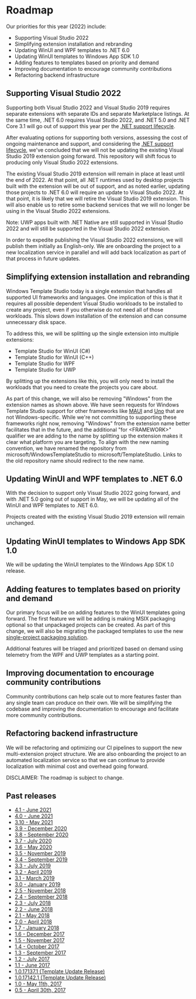 # Roadmap

Our priorities for this year (2022) include:

* Supporting Visual Studio 2022
* Simplifying extension installation and rebranding
* Updating WinUI and WPF templates to .NET 6.0
* Updating WinUI templates to Windows App SDK 1.0
* Adding features to templates based on priority and demand
* Improving documentation to encourage community contributions
* Refactoring backend infrastructure

## Supporting Visual Studio 2022

Supporting both Visual Studio 2022 and Visual Studio 2019 requires separate extensions with separate IDs and separate Marketplace listings. At the same time, .NET 6.0 requires Visual Studio 2022, and .NET 5.0 and .NET Core 3.1 will go out of support this year per the [.NET support lifecycle](https://github.com/dotnet/core/blob/main/releases.md#supported-net-versions).

After evaluating options for supporting both versions, assessing the cost of ongoing maintenance and support, and considering the [.NET support lifecycle](https://github.com/dotnet/core/blob/main/releases.md#supported-net-versions), we've concluded that we will not be updating the existing Visual Studio 2019 extension going forward. This repository will shift focus to producing only Visual Studio 2022 extensions.

The existing Visual Studio 2019 extension will remain in place at least until the end of 2022. At that point, all .NET runtimes used by desktop projects built with the extension will be out of support, and as noted earlier, updating those projects to .NET 6.0 will require an update to Visual Studio 2022. At that point, it is likely that we will retire the Visual Studio 2019 extension. This will also enable us to retire some backend services that we will no longer be using in the Visual Studio 2022 extensions.

Note: UWP apps built with .NET Native are still supported in Visual Studio 2022 and will still be supported in the Visual Studio 2022 extension.

In order to expedite publishing the Visual Studio 2022 extensions, we will publish them initially as English-only. We are onboarding the project to a new localization service in parallel and will add back localization as part of that process in future updates.

## Simplifying extension installation and rebranding

Windows Template Studio today is a single extension that handles all supported UI frameworks and languages. One implication of this is that it requires all possible dependent Visual Studio workloads to be installed to create any project, even if you otherwise do not need all of those workloads. This slows down installation of the extension and can consume unnecessary disk space.

To address this, we will be splitting up the single extension into multiple extensions:

* Template Studio for WinUI (C#)
* Template Studio for WinUI (C++)
* Template Studio for WPF
* Template Studio for UWP

By splitting up the extensions like this, you will only need to install the workloads that you need to create the projects you care about.

As part of this change, we will also be removing "Windows" from the extension names as shown above. We have seen requests for Windows Template Studio support for other frameworks like [MAUI](https://github.com/microsoft/WindowsTemplateStudio/issues/4117) and [Uno](https://github.com/microsoft/WindowsTemplateStudio/issues/2658) that are not Windows-specific. While we're not committing to supporting these frameworks right now, removing "Windows" from the extension name better facilitates that in the future, and the additional "for &lt;FRAMEWORK&gt;" qualifier we are adding to the name by splitting up the extension makes it clear what platform you are targeting. To align with the new naming convention, we have renamed the repository from microsoft/WindowsTemplateStudio to microsoft/TemplateStudio. Links to the old repository name should redirect to the new name.

## Updating WinUI and WPF templates to .NET 6.0

With the decision to support only Visual Studio 2022 going forward, and with .NET 5.0 going out of support in May, we will be updating all of the WinUI and WPF templates to .NET 6.0.

Projects created with the existing Visual Studio 2019 extension will remain unchanged.

## Updating WinUI templates to Windows App SDK 1.0

We will be updating the WinUI templates to the Windows App SDK 1.0 release.

## Adding features to templates based on priority and demand

Our primary focus will be on adding features to the WinUI templates going forward. The first feature we will be adding is making MSIX packaging optional so that unpackaged projects can be created. As part of this change, we will also be migrating the packaged templates to use the new [single-project packaging solution](https://docs.microsoft.com/en-us/windows/apps/windows-app-sdk/single-project-msix?tabs=csharp).

Additional features will be triaged and prioritized based on demand using telemetry from the WPF and UWP templates as a starting point.

## Improving documentation to encourage community contributions

Community contributions can help scale out to more features faster than any single team can produce on their own. We will be simplifying the codebase and improving the documentation to encourage and facilitate more community contributions.

## Refactoring backend infrastructure

We will be refactoring and optimizing our CI pipelines to support the new multi-extension project structure. We are also onboarding the project to an automated localization service so that we can continue to provide localization with minimal cost and overhead going forward.

DISCLAIMER: The roadmap is subject to change.

## Past releases
- [4.1 - June 2021](https://github.com/microsoft/WindowsTemplateStudio/milestone/32)
- [4.0 - June 2021](https://github.com/microsoft/WindowsTemplateStudio/milestone/31)
- [3.10 - May 2021](https://github.com/Microsoft/WindowsTemplateStudio/issues?q=is%3Aissue+milestone%3A3.10)
- [3.9 - December 2020](https://github.com/Microsoft/WindowsTemplateStudio/issues?utf8=%E2%9C%93&q=is%3Aissue+milestone%3A3.9)
- [3.8 - September 2020](https://github.com/Microsoft/WindowsTemplateStudio/issues?utf8=%E2%9C%93&q=is%3Aissue+milestone%3A3.8)
- [3.7 - July 2020](https://github.com/Microsoft/WindowsTemplateStudio/issues?utf8=%E2%9C%93&q=is%3Aissue+milestone%3A3.7)
- [3.6 - May 2020](https://github.com/Microsoft/WindowsTemplateStudio/issues?utf8=%E2%9C%93&q=is%3Aissue+milestone%3A3.6)
- [3.5 - November 2019](https://github.com/Microsoft/WindowsTemplateStudio/issues?utf8=%E2%9C%93&q=is%3Aissue+milestone%3A3.5)
- [3.4 - September 2019](https://github.com/Microsoft/WindowsTemplateStudio/issues?utf8=%E2%9C%93&q=is%3Aissue+milestone%3A%22Hotfix+3.4%22)
- [3.3 - July 2019](https://github.com/Microsoft/WindowsTemplateStudio/issues?utf8=%E2%9C%93&q=is%3Aissue+milestone%3A3.3)
- [3.2 - April 2019](https://github.com/Microsoft/WindowsTemplateStudio/issues?utf8=%E2%9C%93&q=is%3Aissue+milestone%3A3.2)
- [3.1 - March 2019](https://github.com/Microsoft/WindowsTemplateStudio/issues?utf8=%E2%9C%93&q=is%3Aissue+milestone%3A3.1)
- [3.0 - January 2019](https://github.com/Microsoft/WindowsTemplateStudio/issues?utf8=%E2%9C%93&q=is%3Aissue+milestone%3A3.0)
- [2.5 - November 2018](https://github.com/Microsoft/WindowsTemplateStudio/issues?utf8=%E2%9C%93&q=is%3Aissue+milestone%3A2.5)
- [2.4 - September 2018](https://github.com/Microsoft/WindowsTemplateStudio/issues?utf8=%E2%9C%93&q=is%3Aissue+milestone%3A2.4)
- [2.3 - July 2018](https://github.com/Microsoft/WindowsTemplateStudio/issues?utf8=%E2%9C%93&q=is%3Aissue+milestone%3A2.3)
- [2.2 - June 2018](https://github.com/Microsoft/WindowsTemplateStudio/issues?utf8=%E2%9C%93&q=is%3Aissue+milestone%3A2.2)
- [2.1 - May 2018](https://github.com/Microsoft/WindowsTemplateStudio/issues?utf8=%E2%9C%93&q=is%3Aissue+milestone%3A2.1)
- [2.0 - April 2018](https://github.com/Microsoft/WindowsTemplateStudio/issues?utf8=%E2%9C%93&q=is%3Aissue+milestone%3A2.0)
- [1.7 - January 2018](https://github.com/Microsoft/WindowsTemplateStudio/issues?utf8=%E2%9C%93&q=is%3Aissue+milestone%3A1.7)
- [1.6 - December 2017](https://github.com/Microsoft/WindowsTemplateStudio/issues?utf8=%E2%9C%93&q=is%3Aissue+milestone%3A1.6)
- [1.5 - November 2017](https://github.com/Microsoft/WindowsTemplateStudio/issues?utf8=%E2%9C%93&q=is%3Aissue+milestone%3A1.5)
- [1.4 - October 2017](https://github.com/Microsoft/WindowsTemplateStudio/issues?utf8=%E2%9C%93&q=is%3Aissue+milestone%3A1.4)
- [1.3 - September 2017](https://github.com/Microsoft/WindowsTemplateStudio/issues?utf8=%E2%9C%93&q=is%3Aissue+milestone%3A1.3)
- [1.2 - July 2017](https://github.com/Microsoft/WindowsTemplateStudio/issues?utf8=%E2%9C%93&q=is%3Aissue%20milestone%3A1.2)
- [1.1 - June 2017](https://github.com/Microsoft/WindowsTemplateStudio/issues?utf8=%E2%9C%93&q=is%3Aissue%20milestone%3A1.1)
- [1.0.17137.1 (Template Update Release)](https://github.com/Microsoft/WindowsTemplateStudio/issues?utf8=%E2%9C%93&q=is%3Aissue+milestone%3A%221.01+-+Critical+Bug+Fixes%22)
- [1.0.17142.1 (Template Update Release)](https://github.com/Microsoft/WindowsTemplateStudio/issuesutf8=%E2%9C%93&?q=is%3Aissue+milestone%3A%221.01+-+Critical+Bug+Fixes%22)
- [1.0 - May 11th, 2017](https://github.com/Microsoft/WindowsTemplateStudio/issues?utf8=%E2%9C%93&q=is%3Aissue+milestone%3A1.0)
- [0.5 - April 30th, 2017](https://github.com/Microsoft/WindowsTemplateStudio/issues?utf8=%E2%9C%93&q=is%3Aissue+milestone%3A0.5)
